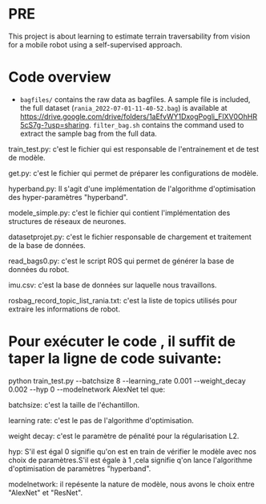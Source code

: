 # PRE

This project is about learning to estimate terrain traversability from vision for a mobile robot using a self-supervised approach.


# Code overview

- `bagfiles/` contains the raw data as bagfiles. A sample file is included, the full dataset (`rania_2022-07-01-11-40-52.bag`) is available at https://drive.google.com/drive/folders/1aEfvWY1DxogPogli_FlXV0OhHR5cS7g-?usp=sharing. `filter_bag.sh` contains the command used to extract the sample bag from the full data.


train_test.py: c'est le fichier qui est responsable de l'entrainement et de test de modèle.

get.py: c'est le fichier qui permet de préparer les configurations de modèle.

hyperband.py: Il s'agit d'une implémentation de l'algorithme d'optimisation des hyper-paramètres "hyperband".

modele_simple.py: c'est le fichier qui contient l'implémentation des structures de réseaux de neurones.

datasetprojet.py: c'est le fichier responsable de chargement et  traitement de la base de données.

read_bags0.py: c'est le script ROS qui permet de générer la base de données du robot.

imu.csv: c'est la base de données sur laquelle nous travaillons.

rosbag_record_topic_list_rania.txt: c'est la liste de topics utilisés pour extraire les informations de robot.



# Pour exécuter le code , il suffit de taper la ligne de code suivante:

python train_test.py --batchsize 8 --learning_rate 0.001 --weight_decay 0.002 --hyp 0 --modelnetwork AlexNet
tel que:

batchsize: c'est la taille de l'échantillon.

learning rate: c'est le pas de l'algorithme d'optimisation.

weight decay: c'est le paramètre de pénalité pour la régularisation L2.

hyp: S'il est égal 0 signifie qu'on est en train de vérifier le modèle avec nos choix de paramètres.S'il est égale à 1 ,cela signifie q'on lance l'algorithme d'optimisation de paramètres "hyperband".

modelnetwork: il repésente la nature de modèle, nous avons le choix entre "AlexNet" et "ResNet".




